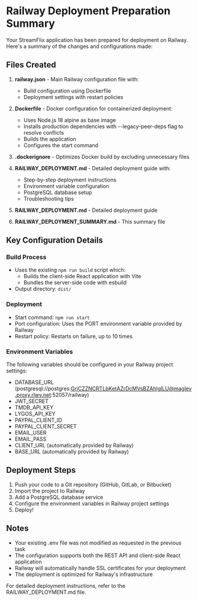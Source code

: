 # Railway Deployment Preparation Summary

Your StreamFlix application has been prepared for deployment on Railway. Here's a summary of the changes and configurations made:

## Files Created

1. **railway.json** - Main Railway configuration file with:
   - Build configuration using Dockerfile
   - Deployment settings with restart policies

2. **Dockerfile** - Docker configuration for containerized deployment:
   - Uses Node.js 18 alpine as base image
   - Installs production dependencies with --legacy-peer-deps flag to resolve conflicts
   - Builds the application
   - Configures the start command

3. **.dockerignore** - Optimizes Docker build by excluding unnecessary files

3. **RAILWAY_DEPLOYMENT.md** - Detailed deployment guide with:
   - Step-by-step deployment instructions
   - Environment variable configuration
   - PostgreSQL database setup
   - Troubleshooting tips

4. **RAILWAY_DEPLOYMENT.md** - Detailed deployment guide

5. **RAILWAY_DEPLOYMENT_SUMMARY.md** - This summary file

## Key Configuration Details

### Build Process
- Uses the existing `npm run build` script which:
  - Builds the client-side React application with Vite
  - Bundles the server-side code with esbuild
- Output directory: `dist/`

### Deployment
- Start command: `npm run start`
- Port configuration: Uses the PORT environment variable provided by Railway
- Restart policy: Restarts on failure, up to 10 times

### Environment Variables
The following variables should be configured in your Railway project settings:
- DATABASE_URL (postgresql://postgres:GriCZZNCRTLbKetAZrDcMVsBZAhIgILU@maglev.proxy.rlwy.net:52057/railway)
- JWT_SECRET
- TMDB_API_KEY
- LYGOS_API_KEY
- PAYPAL_CLIENT_ID
- PAYPAL_CLIENT_SECRET
- EMAIL_USER
- EMAIL_PASS
- CLIENT_URL (automatically provided by Railway)
- BASE_URL (automatically provided by Railway)

## Deployment Steps

1. Push your code to a Git repository (GitHub, GitLab, or Bitbucket)
2. Import the project to Railway
3. Add a PostgreSQL database service
4. Configure the environment variables in Railway project settings
5. Deploy!

## Notes

- Your existing .env file was not modified as requested in the previous task
- The configuration supports both the REST API and client-side React application
- Railway will automatically handle SSL certificates for your deployment
- The deployment is optimized for Railway's infrastructure

For detailed deployment instructions, refer to the RAILWAY_DEPLOYMENT.md file.